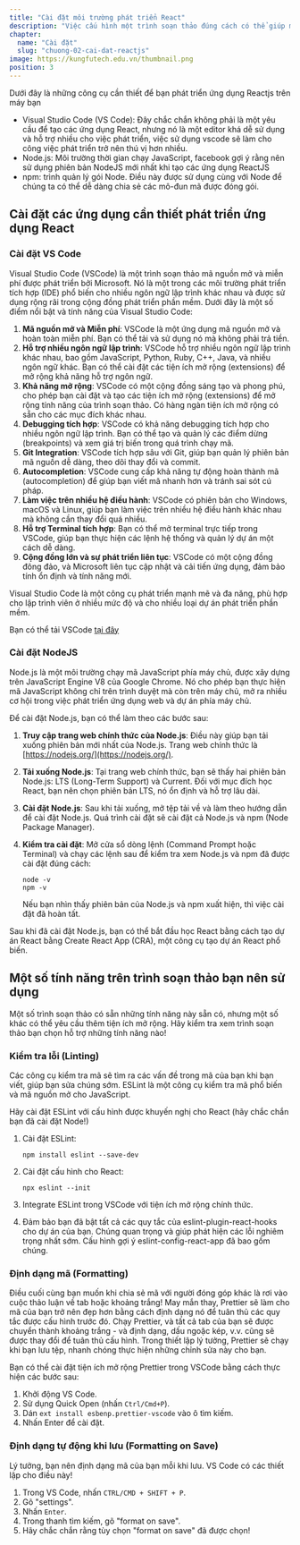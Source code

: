 ```yaml
---
title: "Cài đặt môi trường phát triển React"
description: "Việc cấu hình một trình soạn thảo đúng cách có thể giúp mã của bạn dễ đọc hơn và viết nhanh hơn. Nó còn có thể giúp bạn phát hiện lỗi khi bạn viết mã! Nếu đây là lần đầu bạn cài đặt một trình soạn thảo hoặc bạn đang muốn điều chỉnh trình soạn thảo hiện tại của mình, chúng tôi có một số khuyến nghị dưới đây"
chapter:
  name: "Cài đặt"
  slug: "chuong-02-cai-dat-reactjs"
image: https://kungfutech.edu.vn/thumbnail.png
position: 3
---
```


Dưới đây là những công cụ cần thiết để bạn phát triển ứng dụng Reactjs trên máy bạn

- Visual Studio Code (VS Code): Đây chắc chắn không phải là một yêu cầu để tạo các ứng dụng React, nhưng nó là một editor khá dễ sử dụng và hỗ trợ nhiều cho việc phát triển, việc sử dụng vscode sẽ làm cho công việc phát triển trở nên thú vị hơn nhiều.
- Node.js: Môi trường thời gian chạy JavaScript, facebook gợi ý rằng nên sử dụng phiên bản NodeJS mới nhất khi tạo các ứng dụng ReactJS
- npm: trình quản lý gói Node. Điều này được sử dụng cùng với Node để chúng ta có thể dễ dàng chia sẻ các mô-đun mã được đóng gói.

## Cài đặt các ứng dụng cần thiết phát triển ứng dụng React

### Cài đặt VS Code

Visual Studio Code (VSCode) là một trình soạn thảo mã nguồn mở và miễn phí được phát triển bởi Microsoft. Nó là một trong các môi trường phát triển tích hợp (IDE) phổ biến cho nhiều ngôn ngữ lập trình khác nhau và được sử dụng rộng rãi trong cộng đồng phát triển phần mềm. Dưới đây là một số điểm nổi bật và tính năng của Visual Studio Code:

1. **Mã nguồn mở và Miễn phí**: VSCode là một ứng dụng mã nguồn mở và hoàn toàn miễn phí. Bạn có thể tải và sử dụng nó mà không phải trả tiền.
2. **Hỗ trợ nhiều ngôn ngữ lập trình**: VSCode hỗ trợ nhiều ngôn ngữ lập trình khác nhau, bao gồm JavaScript, Python, Ruby, C++, Java, và nhiều ngôn ngữ khác. Bạn có thể cài đặt các tiện ích mở rộng (extensions) để mở rộng khả năng hỗ trợ ngôn ngữ.
3. **Khả năng mở rộng**: VSCode có một cộng đồng sáng tạo và phong phú, cho phép bạn cài đặt và tạo các tiện ích mở rộng (extensions) để mở rộng tính năng của trình soạn thảo. Có hàng ngàn tiện ích mở rộng có sẵn cho các mục đích khác nhau.
4. **Debugging tích hợp**: VSCode có khả năng debugging tích hợp cho nhiều ngôn ngữ lập trình. Bạn có thể tạo và quản lý các điểm dừng (breakpoints) và xem giá trị biến trong quá trình chạy mã.
5. **Git Integration**: VSCode tích hợp sâu với Git, giúp bạn quản lý phiên bản mã nguồn dễ dàng, theo dõi thay đổi và commit.
6. **Autocompletion**: VSCode cung cấp khả năng tự động hoàn thành mã (autocompletion) để giúp bạn viết mã nhanh hơn và tránh sai sót cú pháp.
7. **Làm việc trên nhiều hệ điều hành**: VSCode có phiên bản cho Windows, macOS và Linux, giúp bạn làm việc trên nhiều hệ điều hành khác nhau mà không cần thay đổi quá nhiều.
8. **Hỗ trợ Terminal tích hợp**: Bạn có thể mở terminal trực tiếp trong VSCode, giúp bạn thực hiện các lệnh hệ thống và quản lý dự án một cách dễ dàng.
9. **Cộng đồng lớn và sự phát triển liên tục**: VSCode có một cộng đồng đông đảo, và Microsoft liên tục cập nhật và cải tiến ứng dụng, đảm bảo tính ổn định và tính năng mới.

Visual Studio Code là một công cụ phát triển mạnh mẽ và đa năng, phù hợp cho lập trình viên ở nhiều mức độ và cho nhiều loại dự án phát triển phần mềm.

Bạn có thể tải VSCode [tại đây](https://code.visualstudio.com/)

### Cài đặt NodeJS

Node.js là một môi trường chạy mã JavaScript phía máy chủ, được xây dựng trên JavaScript Engine V8 của Google Chrome. Nó cho phép bạn thực hiện mã JavaScript không chỉ trên trình duyệt mà còn trên máy chủ, mở ra nhiều cơ hội trong việc phát triển ứng dụng web và dự án phía máy chủ.

Để cài đặt Node.js, bạn có thể làm theo các bước sau:

1. **Truy cập trang web chính thức của Node.js**: Điều này giúp bạn tải xuống phiên bản mới nhất của Node.js. Trang web chính thức là [https://nodejs.org/](https://nodejs.org/).
2. **Tải xuống Node.js**: Tại trang web chính thức, bạn sẽ thấy hai phiên bản Node.js: LTS (Long-Term Support) và Current. Đối với mục đích học React, bạn nên chọn phiên bản LTS, nó ổn định và hỗ trợ lâu dài.
3. **Cài đặt Node.js**: Sau khi tải xuống, mở tệp tải về và làm theo hướng dẫn để cài đặt Node.js. Quá trình cài đặt sẽ cài đặt cả Node.js và npm (Node Package Manager).
4. **Kiểm tra cài đặt**: Mở cửa sổ dòng lệnh (Command Prompt hoặc Terminal) và chạy các lệnh sau để kiểm tra xem Node.js và npm đã được cài đặt đúng cách:

   ```shell
   node -v
   npm -v
   ```

   Nếu bạn nhìn thấy phiên bản của Node.js và npm xuất hiện, thì việc cài đặt đã hoàn tất.

Sau khi đã cài đặt Node.js, bạn có thể bắt đầu học React bằng cách tạo dự án React bằng Create React App (CRA), một công cụ tạo dự án React phổ biến.


## Một số tính năng trên trình soạn thảo bạn nên sử dụng

Một số trình soạn thảo có sẵn những tính năng này sẵn có, nhưng một số khác có thể yêu cầu thêm tiện ích mở rộng. Hãy kiểm tra xem trình soạn thảo bạn chọn hỗ trợ những tính năng nào!

### Kiểm tra lỗi (Linting)

Các công cụ kiểm tra mã sẽ tìm ra các vấn đề trong mã của bạn khi bạn viết, giúp bạn sửa chúng sớm. ESLint là một công cụ kiểm tra mã phổ biến và mã nguồn mở cho JavaScript.

Hãy cài đặt ESLint với cấu hình được khuyến nghị cho React (hãy chắc chắn bạn đã cài đặt Node!)

1. Cài đặt ESLint:

   ```shell
   npm install eslint --save-dev
   ```

2. Cài đặt cấu hình cho React:

   ```shell
   npx eslint --init
   ```

3. Integrate ESLint trong VSCode với tiện ích mở rộng chính thức.

4. Đảm bảo bạn đã bật tất cả các quy tắc của eslint-plugin-react-hooks cho dự án của bạn. Chúng quan trọng và giúp phát hiện các lỗi nghiêm trọng nhất sớm. Cấu hình gợi ý eslint-config-react-app đã bao gồm chúng.

### Định dạng mã (Formatting)

Điều cuối cùng bạn muốn khi chia sẻ mã với người đóng góp khác là rơi vào cuộc thảo luận về tab hoặc khoảng trắng! May mắn thay, Prettier sẽ làm cho mã của bạn trở nên đẹp hơn bằng cách định dạng nó để tuân thủ các quy tắc được cấu hình trước đó. Chạy Prettier, và tất cả tab của bạn sẽ được chuyển thành khoảng trắng - và định dạng, dấu ngoặc kép, v.v. cũng sẽ được thay đổi để tuân thủ cấu hình. Trong thiết lập lý tưởng, Prettier sẽ chạy khi bạn lưu tệp, nhanh chóng thực hiện những chỉnh sửa này cho bạn.

Bạn có thể cài đặt tiện ích mở rộng Prettier trong VSCode bằng cách thực hiện các bước sau:

1. Khởi động VS Code.
2. Sử dụng Quick Open (nhấn `Ctrl/Cmd+P`).
3. Dán `ext install esbenp.prettier-vscode` vào ô tìm kiếm.
4. Nhấn Enter để cài đặt.

### Định dạng tự động khi lưu (Formatting on Save)

Lý tưởng, bạn nên định dạng mã của bạn mỗi khi lưu. VS Code có các thiết lập cho điều này!

1. Trong VS Code, nhấn `CTRL/CMD + SHIFT + P`.
2. Gõ "settings".
3. Nhấn `Enter`.
4. Trong thanh tìm kiếm, gõ "format on save".
5. Hãy chắc chắn rằng tùy chọn "format on save" đã được chọn!
